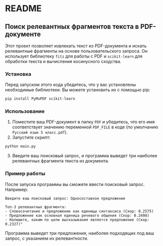 # README

## Поиск релевантных фрагментов текста в PDF-документе

Этот проект позволяет извлекать текст из PDF-документа и искать релевантные фрагменты на основе пользовательского запроса. Он использует библиотеку `fitz` для работы с PDF и `scikit-learn` для обработки текста и вычисления косинусного сходства.

### Установка

Перед запуском этого кода убедитесь, что у вас установлены необходимые библиотеки. Вы можете установить их с помощью pip:

```bash
pip install PyMuPDF scikit-learn
```

### Использование

1. Поместите ваш PDF-документ в папку `PDF` и убедитесь, что его имя соответствует значению переменной `PDF_FILE` в коде (по умолчанию `Русский язык 5 класс.pdf`).
2. Запустите скрипт:

```bash
python main.py
```

3. Введите ваш поисковый запрос, и программа выведет три наиболее релевантных фрагмента текста из документа.

### Пример работы

После запуска программы вы сможете ввести поисковый запрос. Например:

```
Введите ваш поисковый запрос: Односоставное предложение

Топ-3 релевантных фрагмента:
- Словосочетание и предложение как единицы синтаксиса (Скор: 0.2575)
- Предложение как основная единица речевого общения (Скор: 0.2498)
- Напишите, каким по цели высказывания является предложение (Скор: 0.2327)"
```

Программа выведет три предложения, наиболее подходящих под ваш запрос, с указанием их релевантности.

